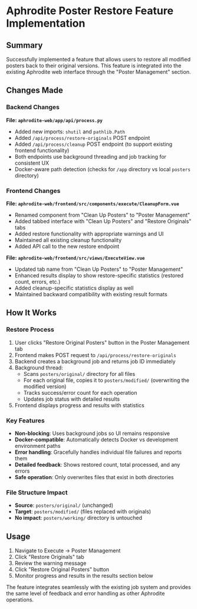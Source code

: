 # Aphrodite Poster Restore Feature Implementation

## Summary

Successfully implemented a feature that allows users to restore all modified posters back to their original versions. This feature is integrated into the existing Aphrodite web interface through the "Poster Management" section.

## Changes Made

### Backend Changes

**File: `aphrodite-web/app/api/process.py`**
- Added new imports: `shutil` and `pathlib.Path`
- Added `/api/process/restore-originals` POST endpoint
- Added `/api/process/cleanup` POST endpoint (to support existing frontend functionality)
- Both endpoints use background threading and job tracking for consistent UX
- Docker-aware path detection (checks for `/app` directory vs local `posters` directory)

### Frontend Changes

**File: `aphrodite-web/frontend/src/components/execute/CleanupForm.vue`**
- Renamed component from "Clean Up Posters" to "Poster Management"
- Added tabbed interface with "Clean Up Posters" and "Restore Originals" tabs
- Added restore functionality with appropriate warnings and UI
- Maintained all existing cleanup functionality
- Added API call to the new restore endpoint

**File: `aphrodite-web/frontend/src/views/ExecuteView.vue`**
- Updated tab name from "Clean Up Posters" to "Poster Management"
- Enhanced results display to show restore-specific statistics (restored count, errors, etc.)
- Added cleanup-specific statistics display as well
- Maintained backward compatibility with existing result formats

## How It Works

### Restore Process
1. User clicks "Restore Original Posters" button in the Poster Management tab
2. Frontend makes POST request to `/api/process/restore-originals`
3. Backend creates a background job and returns job ID immediately
4. Background thread:
   - Scans `posters/original/` directory for all files
   - For each original file, copies it to `posters/modified/` (overwriting the modified version)
   - Tracks success/error count for each operation
   - Updates job status with detailed results
5. Frontend displays progress and results with statistics

### Key Features
- **Non-blocking**: Uses background jobs so UI remains responsive
- **Docker-compatible**: Automatically detects Docker vs development environment paths
- **Error handling**: Gracefully handles individual file failures and reports them
- **Detailed feedback**: Shows restored count, total processed, and any errors
- **Safe operation**: Only overwrites files that exist in both directories

### File Structure Impact
- **Source**: `posters/original/` (unchanged)
- **Target**: `posters/modified/` (files replaced with originals)
- **No impact**: `posters/working/` directory is untouched

## Usage

1. Navigate to Execute → Poster Management
2. Click "Restore Originals" tab
3. Review the warning message
4. Click "Restore Original Posters" button
5. Monitor progress and results in the results section below

The feature integrates seamlessly with the existing job system and provides the same level of feedback and error handling as other Aphrodite operations.
